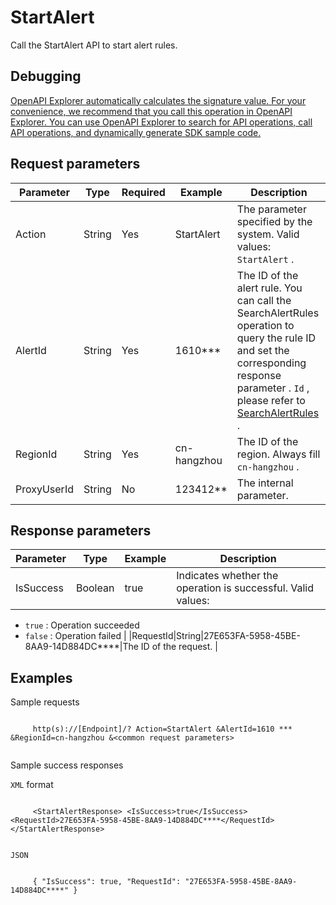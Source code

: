 # StartAlert

Call the StartAlert API to start alert rules.

## Debugging

[OpenAPI Explorer automatically calculates the signature value. For your convenience, we recommend that you call this operation in OpenAPI Explorer. You can use OpenAPI Explorer to search for API operations, call API operations, and dynamically generate SDK sample code.](https://api.aliyun.com/#product=ARMS&api=StartAlert&type=RPC&version=2019-08-08)

## Request parameters

|Parameter|Type|Required|Example|Description|
|---------|----|--------|-------|-----------|
|Action|String|Yes|StartAlert|The parameter specified by the system. Valid values: `StartAlert` . |
|AlertId|String|Yes|1610\*\*\*|The ID of the alert rule. You can call the SearchAlertRules operation to query the rule ID and set the corresponding response parameter . `Id` , please refer to [SearchAlertRules](~~175825~~) . |
|RegionId|String|Yes|cn-hangzhou|The ID of the region. Always fill `cn-hangzhou` . |
|ProxyUserId|String|No|123412\*\*|The internal parameter. |

## Response parameters

|Parameter|Type|Example|Description|
|---------|----|-------|-----------|
|IsSuccess|Boolean|true|Indicates whether the operation is successful. Valid values:

 -   `true` : Operation succeeded
-   `false` : Operation failed |
|RequestId|String|27E653FA-5958-45BE-8AA9-14D884DC\*\*\*\*|The ID of the request. |

## Examples

Sample requests

```

     http(s)://[Endpoint]/? Action=StartAlert &AlertId=1610 *** &RegionId=cn-hangzhou &<common request parameters> 
   
```

Sample success responses

`XML` format

```

     <StartAlertResponse> <IsSuccess>true</IsSuccess> <RequestId>27E653FA-5958-45BE-8AA9-14D884DC****</RequestId> </StartAlertResponse> 
   
```

`JSON`

```

     { "IsSuccess": true, "RequestId": "27E653FA-5958-45BE-8AA9-14D884DC****" } 
   
```

